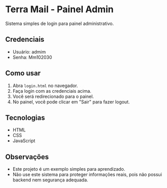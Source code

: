 # Terra Mail - Painel Admin

Sistema simples de login para painel administrativo.

## Credenciais

- Usuário: admim  
- Senha: Mm102030

## Como usar

1. Abra `login.html` no navegador.
2. Faça login com as credenciais acima.
3. Você será redirecionado para o painel.
4. No painel, você pode clicar em "Sair" para fazer logout.

## Tecnologias

- HTML
- CSS
- JavaScript

## Observações

- Este projeto é um exemplo simples para aprendizado.
- Não use este sistema para proteger informações reais, pois não possui backend nem segurança adequada.
